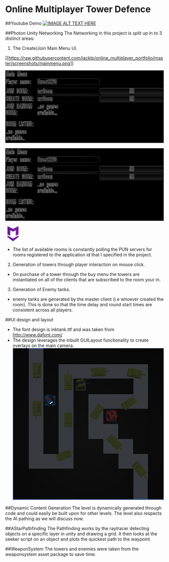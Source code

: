 Online Multiplayer Tower Defence
===============

##Youtube Demo
[![IMAGE ALT TEXT HERE](http://img.youtube.com/vi/Axi5W_qgaEI/0.jpg)](http://www.youtube.com/watch?v=Axi5W_qgaEI)

##Photon Unity Networking
The Networking in this project is split up in to 3 distinct areas:

1. The Create/Join Main Menu UI.

[[https://raw.githubusercontent.com/jacklp/online_multiplayer_portfolio/master/screenshots/mainmenu.png]]


![main menu](screenshots/mainmenu.png)

![alt text](https://github.com/jacklp/online_multiplayer_portfolio/raw/master/screenshots/mainmenu.png "Logo Title Text 1")

![alt text](https://github.com/adam-p/markdown-here/raw/master/src/common/images/icon48.png "Logo Title Text 1")


- The list of available rooms is constantly polling the PUN servers for rooms registered to the application id that I specified in the project.

2. Generation of towers through player interaction on mouse click.
- On purchase of a tower through the buy menu the towers are instantiated on all of the clients that are subscribed to the room your in.

3. Generation of Enemy tanks.
- enemy tanks are generated by the master client (i.e whoever created the room). This is done so that the time delay and round start times are consistent across all players.

##UI design and layout
- The font design is inktank.ttf and was taken from http://www.dafont.com/
- The design leverages the inbuilt GUILayout functionality to create overlays on the main camera.
![alt tag](https://raw.githubusercontent.com/jacklp/online_multiplayer_portfolio/master/screenshots/ingame.png)

##Dynamic Content Generation
The level is dynamically generated through code and could easily be built upon for other levels.
The level also respects the AI pathing as we will discuss now.

##AStarPathfinding
The Pathfinding works by the raytracer detecting objects on a specific layer in unity and drawing a grid. It then looks at the seeker script on an object and plots the quickest path to the waypoint.

##WeaponSystem
The towers and enemies were taken from the weaponsystem asset package to save time.